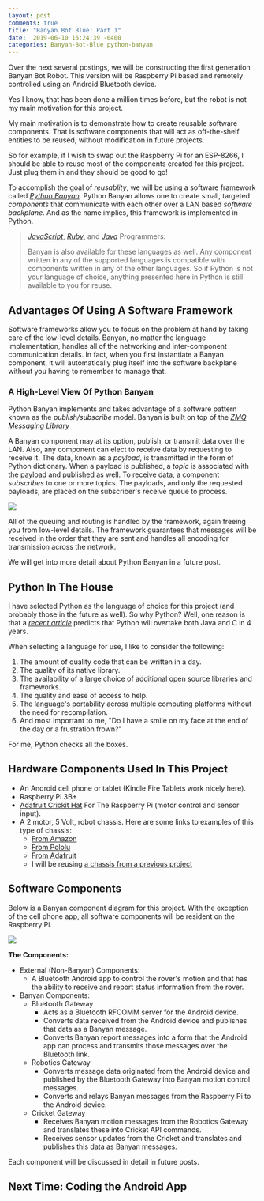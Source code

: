 ```yaml
---
layout: post
comments: true
title: "Banyan Bot Blue: Part 1"
date:  2019-06-10 16:24:39 -0400
categories: Banyan-Bot-Blue python-banyan
---
```


Over the next several postings, we will be constructing the first generation
Banyan Bot Robot. This version will be
Raspberry Pi based and remotely controlled using an Android Bluetooth device. 

Yes I know, that has been
done a million times before, but the robot is not my main motivation for this project.

My main motivation is to demonstrate how to create reusable software components. That is software
components that will act as off-the-shelf entities to be reused, without modification in future projects.

So for example, if I wish to swap out the Raspberry Pi for an ESP-8266, 
I should be able to reuse most of the components created for this project. Just plug them
in and they should be good to go!

To accomplish the goal of *reusablity*, we will be using a software
framework called [*Python Banyan*](https://mryslab.github.io/python_banyan/#). Python Banyan allows one to create small, targeted
*components* that communicate with each other over a LAN based *software backplane*.
And as the name implies, this framework is implemented in Python.

> [*JavaScript*](https://github.com/MrYsLab/js-banyan), [*Ruby*](https://github.com/MrYsLab/rb_banyan), and [*Java*](https://github.com/MrYsLab/javabanyan) Programmers:
>
> Banyan is also available for these languages as well. 
> Any component written in any of the supported languages is compatible with
components written in any of the other languages. So if Python is not your language of choice,
anything presented here in Python is still available to you for reuse.

## Advantages Of Using A Software Framework

Software frameworks allow you to focus on the problem at hand by taking care of the low-level details. Banyan,
 no matter the language implementation, handles all of the
networking and inter-component communication details. In fact, when you first instantiate
a Banyan component, it will automatically plug itself into the software backplane without you having
to remember to manage that.

### A High-Level View Of Python Banyan

Python Banyan implements and takes advantage of a software pattern known as 
the *publish/subscribe* model. Banyan is built on top of the [*ZMQ Messaging Library*](http://zeromq.org/)

A Banyan component may at its option, publish, or transmit data over the LAN. Also, any component can elect to receive
data by requesting to receive it. The data, known as a *payload*, is transmitted in the form of Python dictionary.
When a payload is published, a *topic* is associated with the payload
and published as well.
To receive data, a component *subscribes* to one or more topics. The payloads, and only the
requested payloads, 
are placed on the subscriber's receive queue to process.

![]({{site.baseurl}}/images/banyan-bot-blue-1/Banyan1.jpg)

All of the queuing and routing is handled by the framework, again freeing you from
low-level details. The framework guarantees that messages will be received in 
the order that they are sent and handles all encoding for transmission across the network.

We will get into more detail about Python Banyan in a future post.


## Python In The House
I have selected Python as the language of choice for this project (and probably those in the future 
as well). So why Python? Well, one reason is that a [*recent article*](https://www.zdnet.com/article/programming-languages-python-predicted-to-overtake-c-and-java-in-next-4-years/)
predicts that Python will overtake both Java and C in 4 years.

When selecting a language for use, I like to consider the following:

1. The amount of quality code that can be written in a day.
2. The quality of its native library.
3. The availability of a large choice of additional open source libraries and frameworks.
4. The quality and ease of access to help.
5. The language's portability across multiple computing platforms without the need for recompilation.
6. And most important to me,  "Do I have a smile on my face at the end of the day or a frustration
frown?"

For me, Python checks all the boxes.

## Hardware Components Used In This Project

* An Android cell phone or tablet (Kindle Fire Tablets work nicely here). 
* Raspberry Pi 3B+
* [Adafruit Crickit Hat](https://www.adafruit.com/product/3957) For The Raspberry Pi (motor control and sensor input).
* A 2 motor, 5 Volt, robot chassis. Here are some links to examples of this type of chassis:
  * [From Amazon](https://smile.amazon.com/Emgreat%C2%AE-Chassis-Encoder-wheels-Battery/dp/B00GLO5SMY/ref=sr_1_17?keywords=robot+chassis&qid=1560195956&s=gateway&sr=8-17_)
  * [From Pololu](https://www.pololu.com/product/3500)
  * [From Adafruit](https://www.adafruit.com/product/3216)
  * I will be reusing [a chassis from a previous project](https://www.sparkfun.com/products/12649)
  
  
## Software Components

Below is a Banyan component diagram for this project. With the exception of the cell phone app, all
software components will be resident on the Raspberry Pi.

![]({{site.baseurl}}/images/banyan-bot-blue-1/bbb-data-flow.jpg)

**The Components:**

* External (Non-Banyan) Components:
  * A Bluetooth Android app to control the rover's motion and that has the ability to receive and report status information from 
the rover.
* Banyan Components:
  * Bluetooth Gateway
    * Acts as a Bluetooth RFCOMM server for the Android device.
    * Converts data received from the Android device and publishes that data as a Banyan message.
    * Converts Banyan report messages into a form that the Android app can process and transmits those messages over the Bluetooth link.
  * Robotics Gateway
    * Converts message data originated from the Android device and published by the Bluetooth Gateway into Banyan motion control messages.
    * Converts and relays Banyan messages from the Raspberry Pi to the Android device.
  * Cricket Gateway
    * Receives Banyan motion messages from the Robotics Gateway and translates these into Cricket API commands.
    * Receives sensor updates from the Cricket and translates and publishes this data as Banyan messages.

Each component will be discussed in detail in future posts.

## Next Time: Coding the Android App





